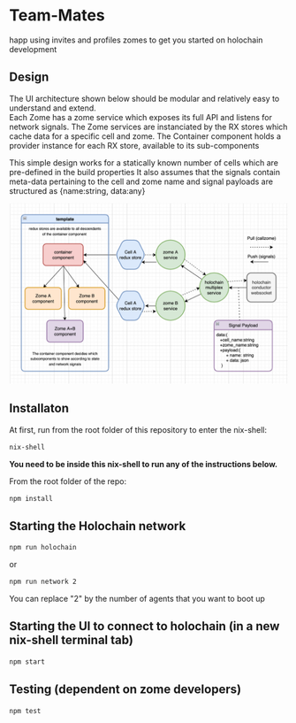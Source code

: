 # Team-Mates
happ using invites and profiles zomes to get you started on holochain development

## Design

The UI architecture shown below should be modular and relatively easy to understand and extend.  
Each Zome has a zome service which exposes its full API and listens for network signals.
The Zome services are instanciated by the RX stores which cache data for a specific cell and zome.
The Container component holds a provider instance for each RX store, available to its sub-components 

This simple design works for a statically known number of cells which are pre-defined in the build properties
It also assumes that the signals contain meta-data pertaining to the cell and zome name and signal payloads are 
structured as {name:string, data:any}
<p align="center">
    <img src="architecture_multiplex.png" width="750">
</p>


## Installaton

At first, run from the root folder of this repository to enter the nix-shell:

```bash
nix-shell
```

**You need to be inside this nix-shell to run any of the instructions below.**

From the root folder of the repo:

```bash
npm install
```

## Starting the Holochain network  

```bash
npm run holochain
```
or
```bash
npm run network 2
```

You can replace "2" by the number of agents that you want to boot up

## Starting the UI to connect to holochain (in a new nix-shell terminal tab)

```bash
npm start
```

## Testing (dependent on zome developers)

```bash
npm test
```



